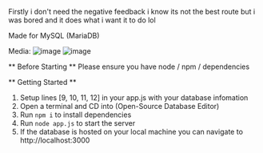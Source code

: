 Firstly i don't need the negative feedback i know its not the best route but i was bored and it does what i want it to do lol

Made for MySQL (MariaDB)


Media:
![image](https://github.com/HarryAimbotter/Open-Source-Database-Editor/assets/46291138/bd52aa81-b189-47a9-b173-bd7d25b65824)
![image](https://github.com/HarryAimbotter/Open-Source-Database-Editor/assets/46291138/436076cc-43e9-4263-ae97-022231c0d033)



** Before Starting **
Please ensure you have node / npm / dependencies 

** Getting Started **
1. Setup lines [9, 10, 11, 12] in your app.js with your database infomation
2. Open a terminal and CD into (Open-Source Database Editor)
3. Run `npm i` to install dependencies
4. Run `node app.js` to start the server
5. If the database is hosted on your local machine you can navigate to http://localhost:3000


